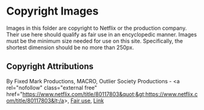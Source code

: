 # Copyright Images

Images in this folder are copyright to Netflix or the production company. Their use here should qualify as  fair use in an encyclopedic manner. Images must be the minimum size needed for use on this site. Specifically, the shortest dimension should be no more than 250px.

## Copyright Attributions

By Fixed Mark Productions, MACRO, Outlier Society Productions - &lt;a rel=&quot;nofollow&quot; class=&quot;external free&quot; href=&quot;https://www.netflix.com/title/80117803&quot;&gt;https://www.netflix.com/title/80117803&lt;/a&gt;, <a href="//en.wikipedia.org/wiki/File:Raising_Dion_Title_Card.jpg" title="Fair use of copyrighted material in the context of Raising Dion">Fair use</a>, <a href="https://en.wikipedia.org/w/index.php?curid=61980820">Link</a>